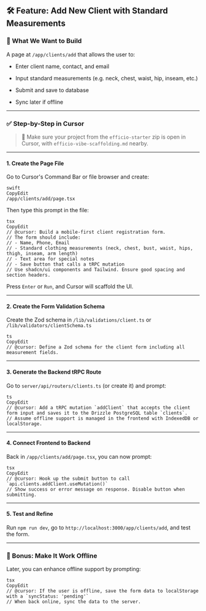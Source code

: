 ## 🛠️ Feature: Add New Client with Standard Measurements

### 🎯 What We Want to Build

A page at `/app/clients/add` that allows the user to:

- Enter client name, contact, and email

- Input standard measurements (e.g. neck, chest, waist, hip, inseam, etc.)

- Submit and save to database

- Sync later if offline

---

### ✅ Step-by-Step in Cursor

> 🧠 Make sure your project from the `efficio-starter` zip is open in Cursor, with `efficio-vibe-scaffolding.md` nearby.

---

#### 1. **Create the Page File**

Go to Cursor's Command Bar or file browser and create:

```
swift
CopyEdit
/app/clients/add/page.tsx
```

Then type this prompt in the file:

```
tsx
CopyEdit
// @cursor: Build a mobile-first client registration form.
// The form should include:
// - Name, Phone, Email
// - Standard clothing measurements (neck, chest, bust, waist, hips, thigh, inseam, arm length)
// - Text area for special notes
// - Save button that calls a tRPC mutation
// Use shadcn/ui components and Tailwind. Ensure good spacing and section headers.
```

Press `Enter` or `Run`, and Cursor will scaffold the UI.

---

#### 2. **Create the Form Validation Schema**

Create the Zod schema in `/lib/validations/client.ts` or `/lib/validators/clientSchema.ts`

```
ts
CopyEdit
// @cursor: Define a Zod schema for the client form including all measurement fields.
```

---

#### 3. **Generate the Backend tRPC Route**

Go to `server/api/routers/clients.ts` (or create it) and prompt:

```
ts
CopyEdit
// @cursor: Add a tRPC mutation `addClient` that accepts the client form input and saves it to the Drizzle PostgreSQL table `clients`.
// Assume offline support is managed in the frontend with IndexedDB or localStorage.
```

---

#### 4. **Connect Frontend to Backend**

Back in `/app/clients/add/page.tsx`, you can now prompt:

```
tsx
CopyEdit
// @cursor: Hook up the submit button to call `api.clients.addClient.useMutation()`
// Show success or error message on response. Disable button when submitting.
```

---

#### 5. **Test and Refine**

Run `npm run dev`, go to `http://localhost:3000/app/clients/add`, and test the form.

---

### 🔁 Bonus: Make It Work Offline

Later, you can enhance offline support by prompting:

```
tsx
CopyEdit
// @cursor: If the user is offline, save the form data to localStorage with a `syncStatus: 'pending'`
// When back online, sync the data to the server.
```
